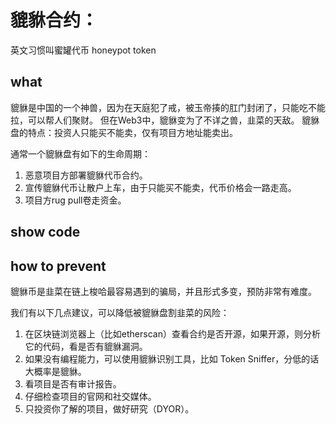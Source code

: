 # 貔貅合约：
英文习惯叫蜜罐代币 honeypot token

## what
貔貅是中国的一个神兽，因为在天庭犯了戒，被玉帝揍的肛门封闭了，只能吃不能拉，可以帮人们聚财。
但在Web3中，貔貅变为了不详之兽，韭菜的天敌。
貔貅盘的特点：投资人只能买不能卖，仅有项目方地址能卖出。

通常一个貔貅盘有如下的生命周期：

1. 恶意项目方部署貔貅代币合约。
2. 宣传貔貅代币让散户上车，由于只能买不能卖，代币价格会一路走高。
3. 项目方rug pull卷走资金。


## show code

## how to prevent

貔貅币是韭菜在链上梭哈最容易遇到的骗局，并且形式多变，预防非常有难度。

我们有以下几点建议，可以降低被貔貅盘割韭菜的风险：

1. 在区块链浏览器上（比如etherscan）查看合约是否开源，如果开源，则分析它的代码，看是否有貔貅漏洞。
2. 如果没有编程能力，可以使用貔貅识别工具，比如 Token Sniffer，分低的话大概率是貔貅。
3. 看项目是否有审计报告。
4. 仔细检查项目的官网和社交媒体。
5. 只投资你了解的项目，做好研究（DYOR）。